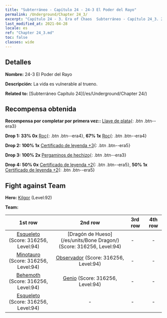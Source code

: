 ```yaml
---
title: "Subterráneo - Capítulo 24 - 24-3 El Poder del Rayo"
permalink: /Underground/Chapter 24_3/
excerpt: "Capítulo 24 - 3. Era of Chaos  Subterráneo - Capítulo 24_3. 24-3 El Poder del Rayo"
last_modified_at: 2021-04-28
locale: es
ref: "Chapter 24_3.md"
toc: false
classes: wide
---
```


## Detalles

 **Nombre:** 24-3 El Poder del Rayo

 **Descripción:** La vida es vulnerable al trueno.

 **Related to:** [Subterráneo Capítulo 24](/es/Underground/Chapter 24/)

## Recompensa obtenida

 **Recompensa por completar por primera vez::** [Llave de plata](/ItemsES/con_693/){: .btn .btn--era3}

 **Drop 1:** **33% 0x** [Roc](/ItemsES/unt_221/){: .btn .btn--era4}, **67% 1x** [Roc](/ItemsES/unt_221/){: .btn .btn--era4}

 **Drop 2:** **100% 1x** [Certificado de leyenda +3](/ItemsES/mat_88/){: .btn .btn--era5}

 **Drop 3:** **100% 2x** [Pergaminos de hechizo](/ItemsES/con_694/){: .btn .btn--era3}

 **Drop 4:** **50% 0x** [Certificado de leyenda +2](/ItemsES/mat_81/){: .btn .btn--era5}, **50% 1x** [Certificado de leyenda +2](/ItemsES/mat_81/){: .btn .btn--era5}


## Fight against Team
 **Hero:** [Kilgor](/es/heroes/Kilgor/) (Level:92)

 **Team:**


  | 1st row | 2nd row | 3rd row | 4th row |
  |:----:|:----:|:----|:----:|
  | [Esqueleto](/es/units/Skeleton/) (Score: 316256, Level:94)  | [Dragón de Hueso](/es/units/Bone Dragon/) (Score: 316256, Level:94)  | - | - |
  | [Minotauro](/es/units/Minotaur/) (Score: 316256, Level:94)  | [Observador](/es/units/Beholder/) (Score: 316256, Level:94)  | - | - |
  | [Behemoth](/es/units/Behemoth/) (Score: 316256, Level:94)  | [Genio](/es/units/Genie/) (Score: 316256, Level:94)  | - | - |
  | [Esqueleto](/es/units/Skeleton/) (Score: 316256, Level:94)  | - | - | - |


